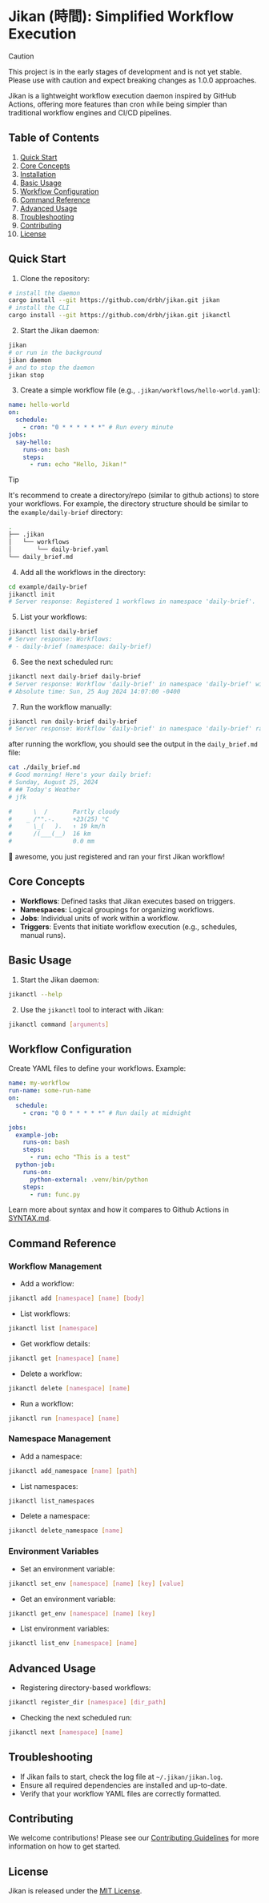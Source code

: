 # Jikan (時間): Simplified Workflow Execution

> [!CAUTION]
> This project is in the early stages of development and is not yet stable. Please use with caution and expect breaking changes as 1.0.0 approaches.

Jikan is a lightweight workflow execution daemon inspired by GitHub Actions, offering more features than cron while being simpler than traditional workflow engines and CI/CD pipelines.

## Table of Contents

1. [Quick Start](#quick-start)
2. [Core Concepts](#core-concepts)
3. [Installation](#installation)
4. [Basic Usage](#basic-usage)
5. [Workflow Configuration](#workflow-configuration)
6. [Command Reference](#command-reference)
7. [Advanced Usage](#advanced-usage)
8. [Troubleshooting](#troubleshooting)
9. [Contributing](#contributing)
10. [License](#license)

## Quick Start

1. Clone the repository:

```bash
# install the daemon
cargo install --git https://github.com/drbh/jikan.git jikan
# install the CLI
cargo install --git https://github.com/drbh/jikan.git jikanctl
```

2. Start the Jikan daemon:

```bash
jikan
# or run in the background
jikan daemon
# and to stop the daemon
jikan stop
```

3. Create a simple workflow file (e.g., `.jikan/workflows/hello-world.yaml`):

```yaml
name: hello-world
on:
  schedule:
    - cron: "0 * * * * * *" # Run every minute
jobs:
  say-hello:
    runs-on: bash
    steps:
      - run: echo "Hello, Jikan!"
```

> [!TIP]
> It's recommend to create a directory/repo (similar to github actions) to store your workflows. For example, the directory structure should be similar to the `example/daily-brief` directory:

```bash
.
├── .jikan
│   └── workflows
│       └── daily-brief.yaml
└── daily_brief.md
```

4. Add all the workflows in the directory:

```bash
cd example/daily-brief
jikanctl init
# Server response: Registered 1 workflows in namespace 'daily-brief'.
```

5. List your workflows:

```bash
jikanctl list daily-brief
# Server response: Workflows:
# - daily-brief (namespace: daily-brief)
```

6. See the next scheduled run:

```bash
jikanctl next daily-brief daily-brief
# Server response: Workflow 'daily-brief' in namespace 'daily-brief' will run in 1239 seconds.
# Absolute time: Sun, 25 Aug 2024 14:07:00 -0400
```

7. Run the workflow manually:

```bash
jikanctl run daily-brief daily-brief
# Server response: Workflow 'daily-brief' in namespace 'daily-brief' ran successfully.
```

after running the workflow, you should see the output in the `daily_brief.md` file:

```bash
cat ./daily_brief.md
# Good morning! Here's your daily brief:
# Sunday, August 25, 2024
# ## Today's Weather
# jfk

#      \  /       Partly cloudy
#    _ /"".-.     +23(25) °C
#      \_(   ).   ↑ 19 km/h
#      /(___(__)  16 km
#                 0.0 mm
```

🙌 awesome, you just registered and ran your first Jikan workflow!

## Core Concepts

- **Workflows**: Defined tasks that Jikan executes based on triggers.
- **Namespaces**: Logical groupings for organizing workflows.
- **Jobs**: Individual units of work within a workflow.
- **Triggers**: Events that initiate workflow execution (e.g., schedules, manual runs).

## Basic Usage

1. Start the Jikan daemon:

```bash
jikanctl --help
```

2. Use the `jikanctl` tool to interact with Jikan:

```bash
jikanctl command [arguments]
```

## Workflow Configuration

Create YAML files to define your workflows. Example:

```yaml
name: my-workflow
run-name: some-run-name
on:
  schedule:
    - cron: "0 0 * * * * *" # Run daily at midnight

jobs:
  example-job:
    runs-on: bash
    steps:
      - run: echo "This is a test"
  python-job:
    runs-on:
      python-external: .venv/bin/python
    steps:
      - run: func.py
```

Learn more about syntax and how it compares to Github Actions in [SYNTAX.md](SYNTAX.md).

## Command Reference

### Workflow Management

- Add a workflow:

```bash
jikanctl add [namespace] [name] [body]
```

- List workflows:

```bash
jikanctl list [namespace]
```

- Get workflow details:

```bash
jikanctl get [namespace] [name]
```

- Delete a workflow:

```bash
jikanctl delete [namespace] [name]
```

- Run a workflow:

```bash
jikanctl run [namespace] [name]
```

### Namespace Management

- Add a namespace:

```bash
jikanctl add_namespace [name] [path]
```

- List namespaces:

```bash
jikanctl list_namespaces
```

- Delete a namespace:

```bash
jikanctl delete_namespace [name]
```

### Environment Variables

- Set an environment variable:

```bash
jikanctl set_env [namespace] [name] [key] [value]
```

- Get an environment variable:

```bash
jikanctl get_env [namespace] [name] [key]
```

- List environment variables:

```bash
jikanctl list_env [namespace] [name]
```

## Advanced Usage

- Registering directory-based workflows:

```bash
jikanctl register_dir [namespace] [dir_path]
```

- Checking the next scheduled run:

```bash
jikanctl next [namespace] [name]
```

## Troubleshooting

- If Jikan fails to start, check the log file at `~/.jikan/jikan.log`.
- Ensure all required dependencies are installed and up-to-date.
- Verify that your workflow YAML files are correctly formatted.

## Contributing

We welcome contributions! Please see our [Contributing Guidelines](CONTRIBUTING.md) for more information on how to get started.

## License

Jikan is released under the [MIT License](LICENSE).
